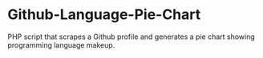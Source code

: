 # Github-Language-Pie-Chart
PHP script that scrapes a Github profile and generates a pie chart showing programming language makeup.
